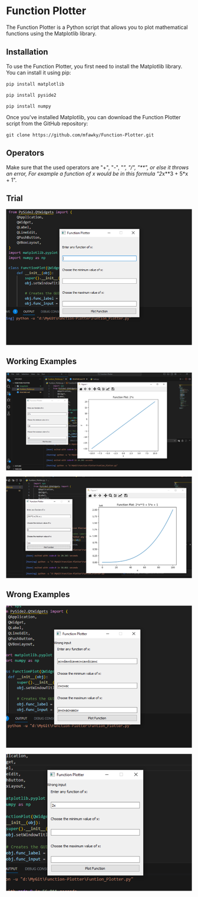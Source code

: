 # Function Plotter

The Function Plotter is a Python script that allows you to plot mathematical functions using the Matplotlib library. 


## Installation

To use the Function Plotter, you first need to install the Matplotlib library. You can install it using pip:

```
pip install matplotlib
```

```
pip install pyside2
```

```
pip install numpy
```

Once you've installed Matplotlib, you can download the Function Plotter script from the GitHub repository:

```
git clone https://github.com/mfawky/Function-Plotter.git
```

## Operators

Make sure that the used operators are "+", "-", "*", "/", "**", or else it throws an error,
For example a function of x would be in this formula "2*x**3 + 5*x + 1".


## Trial

![Screenshot](Snapshots/FirstView.PNG)

## Working Examples

![Screenshot](Snapshots/WorkingEx1.PNG)


![Screenshot](Snapshots/WorkingEx2.PNG)

## Wrong Examples

![Screenshot](Snapshots/WrongEx1.PNG)

![Screenshot](Snapshots/WrongEx2.PNG)